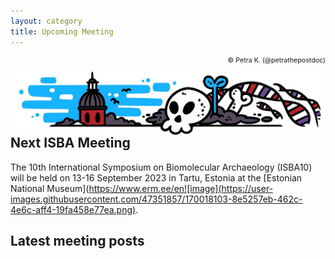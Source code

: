 ```yaml
---
layout: category
title: Upcoming Meeting
---
```


<p align="right" width="500" style="font-size: 8pt">© Petra K. (@petrathepostdoc)</p>
<div align="right">
<img align="right" width="500" src="/assets/images/meetingheader.png">

</div>

## Next ISBA Meeting

The 10th International Symposium on Biomolecular Archaeology (ISBA10) will be held on 13-16 September 2023 in Tartu, Estonia at the [Estonian National Museum](https://www.erm.ee/en![image](https://user-images.githubusercontent.com/47351857/170018103-8e5257eb-462c-4e6c-aff4-19fa458e77ea.png).

## Latest meeting posts
